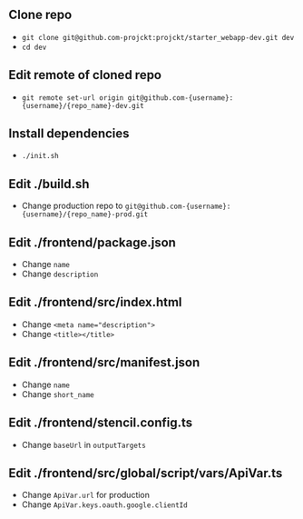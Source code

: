 ## Clone repo

- `git clone git@github.com-projckt:projckt/starter_webapp-dev.git dev`
- `cd dev`

## Edit remote of cloned repo

- `git remote set-url origin git@github.com-{username}:{username}/{repo_name}-dev.git`

## Install dependencies

- `./init.sh`

## Edit ./build.sh

- Change production repo to `git@github.com-{username}:{username}/{repo_name}-prod.git`

## Edit ./frontend/package.json

- Change `name`
- Change `description`

## Edit ./frontend/src/index.html

- Change `<meta name="description">`
- Change `<title></title>`

## Edit ./frontend/src/manifest.json

- Change `name`
- Change `short_name`

## Edit ./frontend/stencil.config.ts

- Change `baseUrl` in `outputTargets`

## Edit ./frontend/src/global/script/vars/ApiVar.ts

- Change `ApiVar.url` for production
- Change `ApiVar.keys.oauth.google.clientId`
